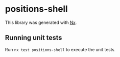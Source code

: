 # positions-shell

This library was generated with [Nx](https://nx.dev).

## Running unit tests

Run `nx test positions-shell` to execute the unit tests.
